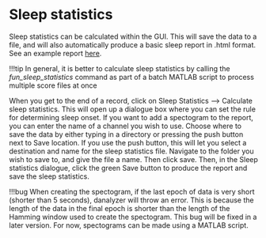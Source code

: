 # Sleep statistics

Sleep statistics can be calculated within the GUI. This will save the data to a file, and will also automatically produce a basic sleep report in .html format. See an example report [here]('../docs/example_sleep_report.html').

!!!tip
	In general, it is better to calculate sleep statistics by calling the *fun_sleep_statistics* command as part of a batch MATLAB script to process multiple score files at once

When you get to the end of a record, click on Sleep Statistics --> Calculate sleep statistics. This will open up a dialogue box where you can set the rule for determining sleep onset. If you want to add a spectogram to the report, you can enter the name of a channel you wish to use. Choose where to save the data by either typing in a directory or pressing the push button next to Save location. If you use the push button, this will let you select a destination and name for the sleep statistics file. Navigate to the folder you wish to save to, and give the file a name. Then click save. Then, in the Sleep statistics dialogue, click the green Save button to produce the report and save the sleep statistics.

!!!bug
	When creating the spectogram, if the last epoch of data is very short (shorter than 5 seconds), danalyzer will throw an error. This is because the length of the data in the final epoch is shorter than the length of the Hamming window used to create the spectogram. This bug will be fixed in a later version. For now, spectograms can be made using a MATLAB script.

